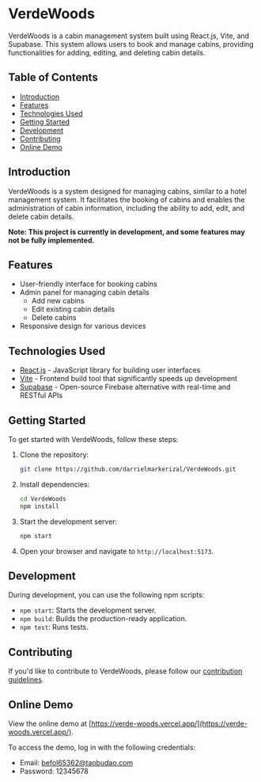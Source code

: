 # VerdeWoods

VerdeWoods is a cabin management system built using React.js, Vite, and Supabase. This system allows users to book and manage cabins, providing functionalities for adding, editing, and deleting cabin details.

## Table of Contents

- [Introduction](#introduction)
- [Features](#features)
- [Technologies Used](#technologies-used)
- [Getting Started](#getting-started)
- [Development](#development)
- [Contributing](#contributing)
- [Online Demo](#online-demo)

## Introduction

VerdeWoods is a system designed for managing cabins, similar to a hotel management system. It facilitates the booking of cabins and enables the administration of cabin information, including the ability to add, edit, and delete cabin details.

**Note: This project is currently in development, and some features may not be fully implemented.**

## Features

- User-friendly interface for booking cabins
- Admin panel for managing cabin details
  - Add new cabins
  - Edit existing cabin details
  - Delete cabins
- Responsive design for various devices

## Technologies Used

- [React.js](https://reactjs.org/) - JavaScript library for building user interfaces
- [Vite](https://vitejs.dev/) - Frontend build tool that significantly speeds up development
- [Supabase](https://supabase.io/) - Open-source Firebase alternative with real-time and RESTful APIs

## Getting Started

To get started with VerdeWoods, follow these steps:

1. Clone the repository:

   ```bash
   git clone https://github.com/darrielmarkerizal/VerdeWoods.git
   ```

2. Install dependencies:

   ```bash
   cd VerdeWoods
   npm install
   ```

3. Start the development server:

   ```bash
   npm start
   ```

4. Open your browser and navigate to `http://localhost:5173`.

## Development

During development, you can use the following npm scripts:

- `npm start`: Starts the development server.
- `npm build`: Builds the production-ready application.
- `npm test`: Runs tests.

## Contributing

If you'd like to contribute to VerdeWoods, please follow our [contribution guidelines](CONTRIBUTING.md).

## Online Demo

View the online demo at [https://verde-woods.vercel.app/](https://verde-woods.vercel.app/).

To access the demo, log in with the following credentials:
- Email: befol65362@taobudao.com
- Password: 12345678
